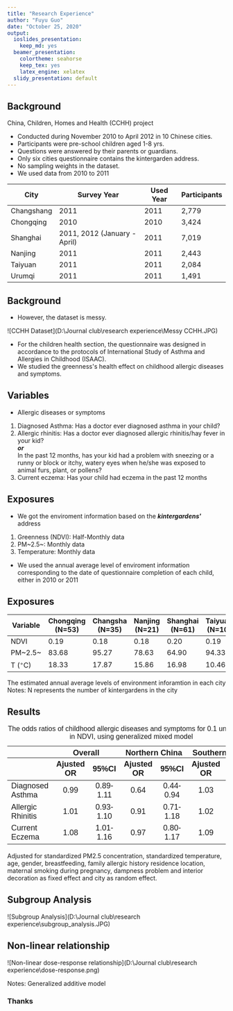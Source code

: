 ```yaml
---
title: "Research Experience"
author: "Fuyu Guo"
date: "October 25, 2020"
output:
  ioslides_presentation: 
    keep_md: yes
  beamer_presentation:
    colortheme: seahorse
    keep_tex: yes
    latex_engine: xelatex
  slidy_presentation: default
---
```




## Background

China, Children, Homes and Health (CCHH) project 

 - Conducted during November 2010 to April 2012 in 10 Chinese cities.
 - Participants were pre-school children aged 1-8 yrs.
 - Questions were answered by their parents or guardians.
 - Only six cities questionnaire contains the kintergarden address.
 - No sampling weights in the dataset.
 - We used data from 2010 to 2011

| City     | Survey Year| Used Year| Participants |
|--------- | ---------- |--------|------|
|Changshang| 2011       |2011    |2,779 |
|Chongqing | 2010       |2010    |3,424 |
|Shanghai  | 2011, 2012 (January - April) | 2011| 7,019|
|Nanjing   | 2011       |2011    |2,443|
|Taiyuan   | 2011       |2011    |2,084|
|Urumqi    | 2011       |2011    |1,491|

## Background

- However, the dataset is messy.

![CCHH Dataset](D:\Journal club\research experience\Messy CCHH.JPG)

- For the children health section, the questionnaire was designed in accordance to the protocols of International Study of Asthma and Allergies in Childhood (ISAAC). 
- We studied the greenness's health effect on childhood allergic diseases and symptoms.

## Variables

- Allergic diseases or symptoms
1. Diagnosed Asthma: Has a doctor ever diagnosed asthma in your child?
2. Allergic rhinitis: Has a doctor ever diagnosed allergic rhinitis/hay fever in your kid?  
***or***   
In the past 12 months, has your kid had a problem with sneezing or a runny or block or itchy, watery eyes when he/she was exposed to animal furs, plant, or pollens?
3. Current eczema: Has your child had eczema in the past 12 months

## Exposures

- We got the enviroment information based on the ***kintergardens'*** address
1. Greenness (NDVI): Half-Monthly data
2. PM~2.5~: Monthly data
3. Temperature: Monthly data

- We used the annual average level of enviroment information corresponding to the date of questionnaire completion of each child, either in 2010 or 2011


## Exposures

| Variable         | Chongqing (N=53) | Changsha (N=35) | Nanjing (N=21) | Shanghai (N=61) | Taiyuan (N=10) | Urumqi (N=14) |
|------------------|------------------|-----------------|----------------|-----------------|----------------|---------------|
| NDVI             | 0.19   | 0.18     | 0.18    | 0.20     | 0.19    | 0.18  |
| PM~2.5~          | 83.68  | 95.27    | 78.63   | 64.90    | 94.33   | 82.84 |
| T ($^{\circ}$C)     | 18.33  | 17.87    | 15.86   | 16.98    | 10.46   | 6.76  |
<center> The estimated annual average levels of environment inforamtion in each city </center>
Notes: N represents the number of kintergardens in the city

## Results

<table class=" lightable-classic" style='font-size: 18px; font-family: "Arial Narrow", "Source Sans Pro", sans-serif; width: auto !important; margin-left: auto; margin-right: auto;'>
<caption style="font-size: initial !important;">The odds ratios of childhood allergic diseases and symptoms for 0.1
             unit change in NDVI, using generalized mixed model</caption>
 <thead>
<tr>
<th style="empty-cells: hide;" colspan="1"></th>
<th style="padding-bottom:0; padding-left:3px;padding-right:3px;text-align: center; " colspan="2"><div style="border-bottom: 1px solid #111111; margin-bottom: -1px; ">Overall</div></th>
<th style="padding-bottom:0; padding-left:3px;padding-right:3px;text-align: center; " colspan="2"><div style="border-bottom: 1px solid #111111; margin-bottom: -1px; ">Northern China</div></th>
<th style="padding-bottom:0; padding-left:3px;padding-right:3px;text-align: center; " colspan="2"><div style="border-bottom: 1px solid #111111; margin-bottom: -1px; ">Southern China</div></th>
</tr>
  <tr>
   <th style="text-align:left;">   </th>
   <th style="text-align:center;"> Ajusted OR </th>
   <th style="text-align:center;"> 95%CI </th>
   <th style="text-align:center;"> Ajusted OR </th>
   <th style="text-align:center;"> 95%CI </th>
   <th style="text-align:center;"> Ajusted OR </th>
   <th style="text-align:center;"> 95%CI </th>
  </tr>
 </thead>
<tbody>
  <tr>
   <td style="text-align:left;"> Diagnosed Asthma </td>
   <td style="text-align:center;"> 0.99 </td>
   <td style="text-align:center;"> 0.89-1.11 </td>
   <td style="text-align:center;"> 0.64 </td>
   <td style="text-align:center;"> 0.44-0.94 </td>
   <td style="text-align:center;"> 1.03 </td>
   <td style="text-align:center;"> 0.92-1.16 </td>
  </tr>
  <tr>
   <td style="text-align:left;"> Allergic Rhinitis </td>
   <td style="text-align:center;"> 1.01 </td>
   <td style="text-align:center;"> 0.93-1.10 </td>
   <td style="text-align:center;"> 0.91 </td>
   <td style="text-align:center;"> 0.71-1.18 </td>
   <td style="text-align:center;"> 1.02 </td>
   <td style="text-align:center;"> 0.93-1.11 </td>
  </tr>
  <tr>
   <td style="text-align:left;"> Current Eczema </td>
   <td style="text-align:center;"> 1.08 </td>
   <td style="text-align:center;"> 1.01-1.16 </td>
   <td style="text-align:center;"> 0.97 </td>
   <td style="text-align:center;"> 0.80-1.17 </td>
   <td style="text-align:center;"> 1.09 </td>
   <td style="text-align:center;"> 1.01-1.17 </td>
  </tr>
</tbody>
</table>


Adjusted for standardized PM2.5 concentration, standardized temperature, age, gender, breastfeeding, family allergic history residence location, maternal smoking during pregnancy, dampness problem and interior decoration as fixed effect and city as random effect.

## Subgroup Analysis

![Subgroup Analysis](D:\Journal club\research experience\subgroup_analysis.JPG)


## Non-linear relationship
![Non-linear dose-response relationship](D:\Journal club\research experience\dose-response.png)  

 Notes: Generalized additive model 

### Thanks 




